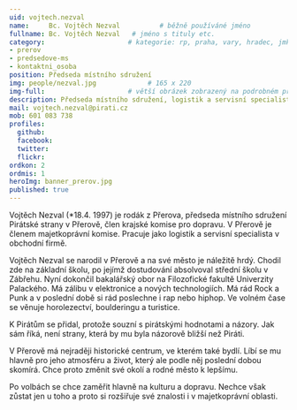 ```yaml
---
uid: vojtech.nezval
name:     Bc. Vojtěch Nezval          # běžně používáné jméno
fullname: Bc. Vojtěch Nezval   # jméno s tituly etc.
category:                     # kategorie: rp, praha, vary, hradec, jmk, senat
- prerov
- predsedove-ms
- kontaktni_osoba
position: Předseda místního sdružení
img: people/nezval.jpg             # 165 x 220
img-full:                     # větší obrázek zobrazený na podrobném profilu
description: Předseda místního sdružení, logistik a servisní specialista               # kratký popis, max 160 znaků
mail: vojtech.nezval@pirati.cz
mob: 601 083 738         
profiles:
  github:
  facebook:       
  twitter:        
  flickr:
ordkon: 2 
ordmis: 1
heroImg: banner_prerov.jpg
published: true
---
```

Vojtěch Nezval (*18.4. 1997) je rodák z Přerova, předseda místního sdružení Pirátské strany v Přerově, člen krajské komise pro dopravu. V Přerově je členem majetkoprávní komise. Pracuje jako logistik a servisní specialista v obchodní firmě. 

Vojtěch Nezval se narodil v Přerově a na své město je náležitě hrdý. Chodil zde na základní školu, po jejímž dostudování absolvoval střední školu v Zábřehu. Nyní dokončil bakalářský obor na Filozofické fakultě Univerzity Palackého. 
Má zálibu v elektronice a nových technologiích. Má rád Rock a Punk a v poslední době si rád poslechne i rap nebo hiphop. Ve volném čase se věnuje horolezectví, boulderingu a turistice. 

K Pirátům se přidal, protože souzní s pirátskými hodnotami a názory. Jak sám říká, není strany, která by mu byla názorově bližší než Piráti. 

V Přerově má nejraději historické centrum, ve kterém také bydlí. Líbí se mu hlavně pro jeho atmosféru a život, který ale podle něj poslední dobou skomírá. Chce proto změnit své okolí a rodné město k lepšímu.

Po volbách se chce zaměřit hlavně na kulturu a dopravu. Nechce však zůstat jen u toho a proto si rozšiřuje své znalosti i v majetkoprávní oblasti. 
